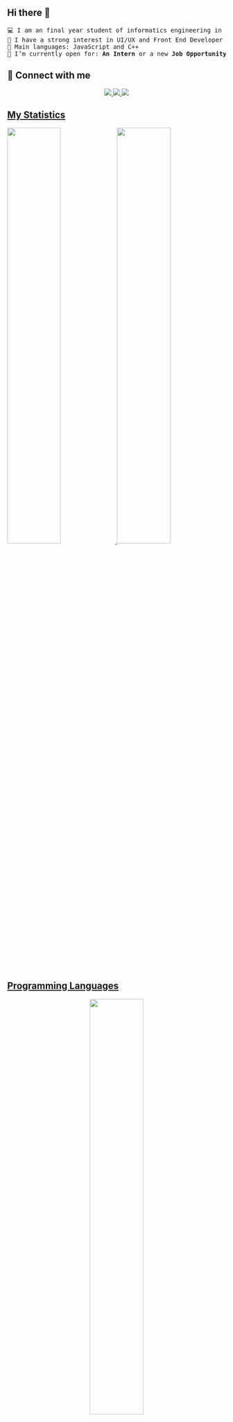 ## Hi there 👋
<pre>
💻 I am an final year student of informatics engineering in Institut Teknologi PLN - West Jakarta.
📝 I have a strong interest in UI/UX and Front End Developer
🌟 Main languages: JavaScript and C++
🤔 I’m currently open for: <b>An Intern</b> or a new <b>Job Opportunity</b>
</pre>

## 🤝 Connect with me

<p>
<div align="center">
  <a href="https://dwisam.vercel.app/"><img src="https://img.shields.io/badge/-Website-00FFFF?style=for-the-badge&logo=react&logoColor=c58545&labelColor=00FFFF">
  <a href="mailto:dwisamsiarto@gmail.com"><img src="https://img.shields.io/badge/-Gmail-00FFFF?style=for-the-badge&logo=gmail&logoColor=c58545&labelColor=00FFFF">
  <a href="https://www.linkedin.com/in/dwi-sam/"><img src="https://img.shields.io/badge/-LinkedIn-00FFFF?style=for-the-badge&logo=linkedin&logoColor=0000FF&labelColor=00FFFF">
</div>
</p>

## My Statistics
<p align="left">
  <img width="49.5%" src="https://github-readme-stats.vercel.app/api?username=DwiSam&theme=algolia" />
  <img width="49.5%" src="https://github-readme-streak-stats.herokuapp.com/?user=DwiSam&theme=algolia&date_format=M%20j%5B%2C%20Y%5D" />
</p>


## Programming Languages
<p align ="center">
  <img width="49.5%" src="https://github-readme-stats.vercel.app/api/top-langs/?username=DwiSam&layout=compact&theme=algolia" />
</p>
<br>
